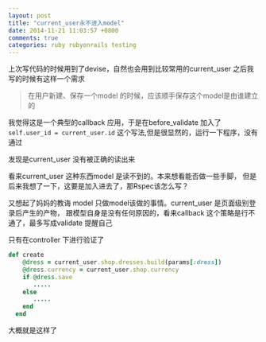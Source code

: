 ```yaml
---
layout: post
title: "current_user永不进入model"
date: 2014-11-21 11:03:57 +0800
comments: true
categories: ruby rubyonrails testing 
---
```


上次写代码的时候用到了devise，自然也会用到比较常用的current_user 
之后我写的时候有这样一个需求

> 在用户新建、保存一个model 的时候，应该顺手保存这个model是由谁建立的

我觉得这是一个典型的callback 应用，于是在before_validate 加入了
`self.user_id = current_user.id`
这个写法,但是很显然的，运行一下程序，没有通过

发现是current_user 没有被正确的读出来

看来current_user 这种东西model 是读不到的。本来想看能否做一些手脚，
但是后来我想了一下，这要是加入进去了，那Rspec该怎么写？

又想起了妈妈的教诲  model 只做model该做的事情。current_user 是页面级别登录后产生的产物，
跟模型自身是没有任何原因的，看来callback 这个策略是行不通了，最多写成validate 提醒自己

只有在controller 下进行验证了 
```ruby
def create
    @dress = current_user.shop.dresses.build(params[:dress])
    @dress.currency = current_user.shop.currency
    if @dress.save
       .....
    else
       .....
    end
  end
```

大概就是这样了

